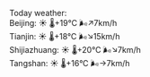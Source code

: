 Today weather:  
Beijing: ☀️ 🌡️+19°C 🌬️↗7km/h  
Tianjin: ☀️ 🌡️+18°C 🌬️↘15km/h  
Shijiazhuang: ☀️ 🌡️+20°C 🌬️↘7km/h  
Tangshan: ☀️ 🌡️+16°C 🌬️→7km/h  
